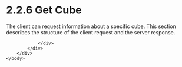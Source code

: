 <html dir="LTR" xmlns:mshelp="http://msdn.microsoft.com/mshelp" xmlns:ddue="http://ddue.schemas.microsoft.com/authoring/2003/5" xmlns:xlink="http://www.w3.org/1999/xlink" xmlns:tool="http://www.microsoft.com/tooltip">
    <head>
        <meta http-equiv="Content-Type" content="text/html; CHARSET=utf-8"></meta>
        <meta name="save" content="history"></meta>
        <title>2.2.6 Get Cube</title>
        <xml>
            <mshelp:toctitle title="2.2.6 Get Cube"></mshelp:toctitle>
            <mshelp:rltitle title="[MS-SSAS8]: Get Cube"></mshelp:rltitle>
            <mshelp:keyword index="A" term="80d0f976-e0af-4c1f-9953-dfe5656e8541"></mshelp:keyword>
            <mshelp:attr name="DCSext.ContentType" value="open specification"></mshelp:attr>
            <mshelp:attr name="AssetID" value="80d0f976-e0af-4c1f-9953-dfe5656e8541"></mshelp:attr>
            <mshelp:attr name="TopicType" value="kbRef"></mshelp:attr>
            <mshelp:attr name="DCSext.Title" value="[MS-SSAS8]: Get Cube" />
        </xml>
    </head>
    <body>
        <div id="header">
            <h1 class="heading">2.2.6 Get Cube</h1>
        </div>
        <div id="mainSection">
            <div id="mainBody">
                <div id="allHistory" class="saveHistory"></div>
                <div id="sectionSection0" class="section" name="collapseableSection">
                    

<p>The client can request information about a specific cube.
This section describes the structure of the client request and the server
response.</p>


                </div>
            </div>
        </div>
    </body>
</html>